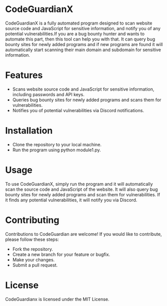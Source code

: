# CodeGuardianX
CodeGuardianX is a fully automated program designed to scan website source code and JavaScript for sensitive information, and notify you of any potential vulnerabilities.If you are a bug bounty hunter and wants to automate this part, then this tool can help you with that. It can query bug bounty sites for newly added programs and if new programs are found it will automatically start scanning their main domain and subdomain for sensitive information.

# Features
- Scans website source code and JavaScript for sensitive information, including passwords and API keys.
- Queries bug bounty sites for newly added programs and scans them for vulnerabilities.
- Notifies you of potential vulnerabilities via Discord notifications.

# Installation
- Clone the repository to your local machine.
- Run the program using python module1.py.

# Usage
To use CodeGuardianX, simply run the program and it will automatically scan the source code and JavaScript of the website. It will also query bug bounty sites for newly added programs and scan them for vulnerabilities. If it finds any potential vulnerabilities, it will notify you via Discord.

# Contributing
Contributions to CodeGuardian are welcome! If you would like to contribute, please follow these steps:

- Fork the repository.
- Create a new branch for your feature or bugfix.
- Make your changes.
- Submit a pull request.

# License
CodeGuardianx is licensed under the MIT License.



